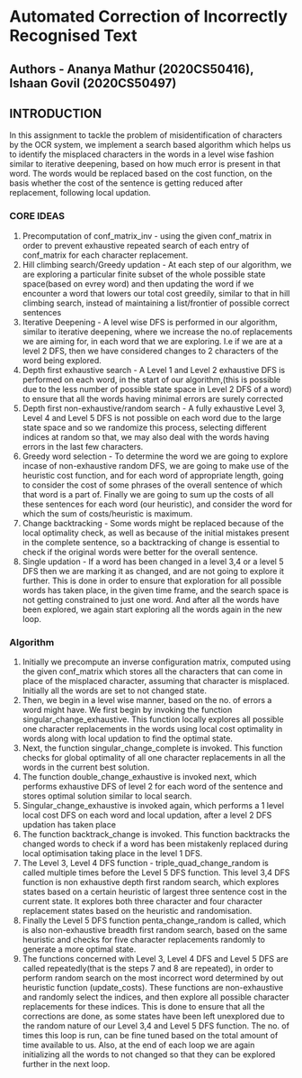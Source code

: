 # Automated Correction of Incorrectly Recognised Text

## Authors -  Ananya Mathur (2020CS50416), Ishaan Govil (2020CS50497)

## INTRODUCTION
In this assignment to tackle the problem of misidentification of characters by the OCR system, we implement a search based algorithm which helps us to identify the misplaced characters in the words in a level wise fashion similar to iterative deepening, based on how much error is present in that word. The words would be replaced based on the cost function, on the basis whether the cost of the sentence is getting reduced after replacement, following local updation. 

### CORE IDEAS 
1. Precomputation of conf_matrix_inv - using the given conf_matrix in order to prevent exhaustive repeated search of each entry of conf_matrix for each character replacement.
2. Hill climbing search/Greedy updation - At each step of our algorithm, we are exploring a particular finite subset of the whole possible state space(based on evrey word) and then updating the word if we encounter a word that lowers our total cost greedily, similar to that in hill climbing search, instead of maintaining a list/frontier of possible correct sentences
3. Iterative Deepening - A level wise DFS is performed in our algorithm, similar to iterative deepening, where we increase the no.of replacements we are aiming for, in each word that we are exploring. I.e if we are at a level 2 DFS, then we have considered changes to 2 characters of the word being explored.
4. Depth first exhaustive search - A Level 1 and Level 2 exhaustive DFS is performed on each word, in the start of our algorithm,(this is possible due to the less number of possible state space in Level 2 DFS of a word) to ensure that all the words having minimal errors are surely corrected
5. Depth first non-exhaustive/random search - A fully exhaustive Level 3, Level 4 and Level 5 DFS is not possible on each word due to the large state space and so we randomize this process, selecting different indices at random so that, we may also deal with the words having errors in the last few characters.
6. Greedy word selection - To determine the word we are going to explore incase of non-exhaustive random DFS, we are going to make use of the heuristic cost function, and for each word of appropriate length, going to consider the cost of some phrases of the overall sentence of which that word is a part of. Finally we are going to sum up the costs of all these sentences for each word (our heuristic), and consider the word for which the sum of costs/heuristic is maximum.
7. Change backtracking - Some words might be replaced because of the local optimality check, as well as because of the initial mistakes present in the complete sentence, so a backtracking of change is essential to check if the original words were better for the overall sentence. 
8. Single updation - If a word has been changed in a level 3,4 or a level 5 DFS then we are marking it as changed, and are not going to explore it further. This is done in order to ensure that exploration for all possible words has taken place, in the given time frame, and the search space is not getting constrained to just one word. And after all the words have been explored, we again start exploring all the words again in the new loop.

### Algorithm
1. Initially we precompute an inverse configuration matrix, computed using the given conf_matrix which stores all the characters that can come in place of the misplaced character, assuming that character is misplaced. Initially all the words are set to not changed state.
2. Then, we begin in a level wise manner, based on the no. of errors a word might have. We first begin by invoking the function singular_change_exhaustive. This function locally explores all possible one character replacements in the words using local cost optimality in words along with local updation to find the optimal state.
3. Next, the function singular_change_complete is invoked. This function checks for global optimality of all one character replacements in all the words in the current best solution.
4. The function double_change_exhaustive is invoked next, which performs exhaustive DFS of level 2 for each word of the sentence and stores optimal solution similar to local search.
5. Singular_change_exhaustive is invoked again, which performs a 1 level local cost DFS on each word and local updation, after a level 2 DFS updation has taken place
6. The function backtrack_change is invoked. This function backtracks the changed words to check if a word has been mistakenly replaced during local optimisation taking place in the level 1 DFS.
7. The Level 3, Level 4 DFS function - triple_quad_change_random is called multiple times before the Level 5 DFS function. This level 3,4 DFS function is non exhaustive depth first random search, which explores states based on a certain heuristic of largest three sentence cost in the current state. It explores both three character and four character replacement states based on the heuristic and randomisation.
8. Finally the Level 5 DFS function penta_change_random is called, which is also non-exhaustive breadth first random search, based on the same heuristic and checks for five character replacements randomly to generate a more optimal state.
9. The functions concerned with Level 3, Level 4 DFS and Level 5 DFS are called repeatedly(that is the steps 7 and 8 are repeated), in order to perform random search on the most incorrect word determined by out heuristic function (update_costs). These functions are non-exhaustive and randomly select the indices, and then explore all possible character replacements for these indices. This is done to ensure that all the corrections are done, as some states have been left unexplored due to the random nature of our Level 3,4 and Level 5 DFS function. The no. of times this loop is run, can be fine tuned based on the total amount of time available to us. Also, at the end of each loop we are again initializing all the words to not changed so that they can be explored further in the next loop.
